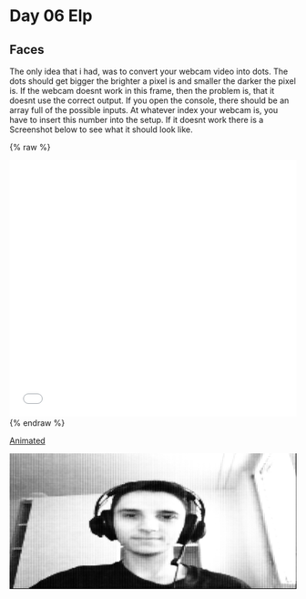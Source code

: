# Day 06 Elp

## Faces

The only idea that i had, was to convert your webcam video into dots. The dots should get bigger the brighter a pixel is and smaller the darker the pixel is. If the webcam doesnt work in this frame, then the problem is, that it doesnt use the correct output. If you open the console, there should be an array full of the possible inputs. At whatever index your webcam is, you have to insert this number into the setup. If it doesnt work there is a Screenshot below to see what it should look like.

{% raw %}
<iframe src="content/day06/1/index.html" width="100%" height="450" frameborder="no"></iframe>
{% endraw %}

[Animated](content/day06/1/index.html)

![Screenshot Webcam Dots](content/day06/1/Screenshot.PNG)